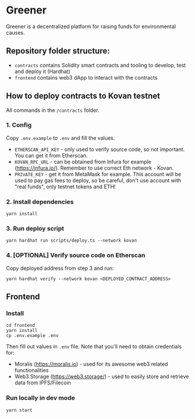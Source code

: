 <h1>Greener</h1>

Greener is a decentralized platform for raising funds for environmental causes. 


## Repository folder structure:
- `contracts` contains Solidity smart contracts and tooling to develop, test and deploy it (Hardhat)
- `frontend` contains web3 dApp to interact with the contracts


## How to deploy contracts to Kovan testnet

All commands in the `/contracts` folder. 

### 1. Config
Copy `.env.example` to `.env` and fill the values.

- `ETHERSCAN_API_KEY` - only used to verify source code, so not important. You can get it from Etherscan.  
- `KOVAN_RPC_URL` - can be obtained from Infura for example (https://infura.io/). Remember to use correct Eth network - Kovan.  
- `PRIVATE_KEY` - get it from MetaMask for example. This account will be used to pay gas fees to deploy, so be careful, don't use account with "real funds", only testnet tokens and ETH!

### 2. Install dependencies

```shell
yarn install
```

### 3. Run deploy script

```shell
yarn hardhat run scripts/deploy.ts --network kovan
```

### 4. [OPTIONAL] Verify source code on Etherscan

Copy deployed address from step 3 and run:

```shell
yarn hardhat verify --network kovan <DEPLOYED_CONTRACT_ADDRESS>
```

## Frontend

### Install

```shell
cd frontend
yarn install
cp .env.example .env
```

Then fill out values in `.env` file. Note that you'll need to obtain credentials for:
- Moralis (https://moralis.io) - used for its awesome web3 related functionalities
- Web3.Storage (https://web3.storage/) - used to easily store and retrieve data from IPFS/Filecoin

### Run locally in dev mode

`yarn start`

